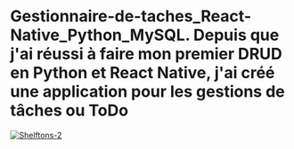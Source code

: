 # Gestionnaire-de-taches_React-Native_Python_MySQL. Depuis que j'ai réussi à faire mon premier DRUD en Python et React Native, j'ai créé une application pour les gestions de tâches ou ToDo

<a href="https://imgbb.com/"><img src="https://i.ibb.co/gt0jYdW/Shelftons-2.png" alt="Shelftons-2" border="0"></a><br /><a target='_blank' href='https://es.imgbb.com/'></a><br />
